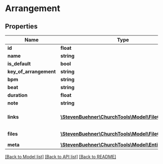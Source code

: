 # Arrangement

## Properties
Name | Type | Description | Notes
------------ | ------------- | ------------- | -------------
**id** | **float** |  | [optional] 
**name** | **string** |  | [optional] 
**is_default** | **bool** |  | [optional] 
**key_of_arrangement** | **string** |  | [optional] 
**bpm** | **string** |  | [optional] 
**beat** | **string** |  | [optional] 
**duration** | **float** | Duration in seconds | [optional] 
**note** | **string** |  | [optional] 
**links** | [**\StevenBuehner\ChurchTools\Model\FileOrLink[]**](FileOrLink.md) | List of links \&quot;uploaded\&quot; to that arrangement | [optional] 
**files** | [**\StevenBuehner\ChurchTools\Model\FileOrLink[]**](FileOrLink.md) | List of files uploaded to that arrangement | [optional] 
**meta** | [**\StevenBuehner\ChurchTools\Model\EntityMetaData**](EntityMetaData.md) |  | [optional] 

[[Back to Model list]](../../README.md#documentation-for-models) [[Back to API list]](../../README.md#documentation-for-api-endpoints) [[Back to README]](../../README.md)

